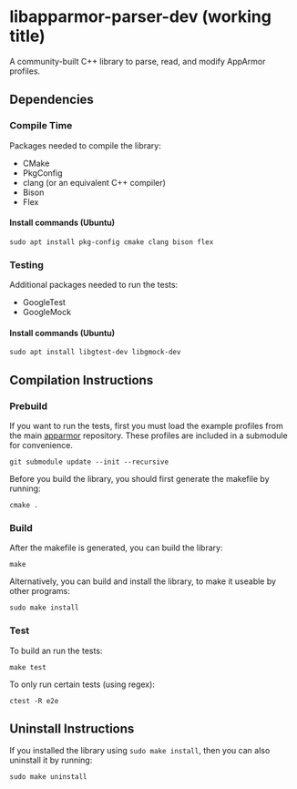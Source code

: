 # libapparmor-parser-dev (working title)
A community-built C++ library to parse, read, and modify AppArmor profiles.

## Dependencies
### Compile Time
Packages needed to compile the library:
* CMake
* PkgConfig
* clang (or an equivalent C++ compiler)
* Bison
* Flex

#### Install commands (Ubuntu)
```
sudo apt install pkg-config cmake clang bison flex
```

### Testing
Additional packages needed to run the tests:
* GoogleTest
* GoogleMock

#### Install commands (Ubuntu)
```
sudo apt install libgtest-dev libgmock-dev
```

## Compilation Instructions
### Prebuild
If you want to run the tests, first you must load the example profiles from the main [apparmor](https://gitlab.com/apparmor/apparmor/-/tree/master/parser/tst/simple_tests) repository. These profiles are included in a submodule for convenience.
```
git submodule update --init --recursive
```

Before you build the library, you should first generate the makefile by running:
```
cmake .
```

### Build
After the makefile is generated, you can build the library:
```
make
```

Alternatively, you can build and install the library, to make it useable by other programs:
```
sudo make install
```

### Test
To build an run the tests:
```
make test
```

To only run certain tests (using regex):
```
ctest -R e2e
```

## Uninstall Instructions
If you installed the library using `sudo make install`, then you can also uninstall it by running:
```
sudo make uninstall
```
